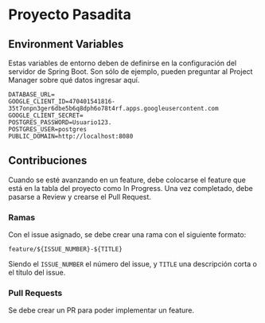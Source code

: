 # Proyecto Pasadita

## Environment Variables

Estas variables de entorno deben de definirse en la configuración del servidor de Spring Boot. Son sólo de ejemplo, pueden preguntar al Project Manager sobre qué datos ingresar aquí.

```env
DATABASE_URL=
GOOGLE_CLIENT_ID=470401541816-35t7onpn3ger6dbe5b6q8dph6o78t4rf.apps.googleusercontent.com
GOOGLE_CLIENT_SECRET=
POSTGRES_PASSWORD=Usuario123.
POSTGRES_USER=postgres
PUBLIC_DOMAIN=http://localhost:8080
```

## Contribuciones

Cuando se esté avanzando en un feature, debe colocarse el feature que está en la tabla del proyecto como In Progress. Una vez completado, debe pasarse a Review y crearse el Pull Request.

### Ramas
Con el issue asignado, se debe crear una rama con el siguiente formato:

```
feature/${ISSUE_NUMBER}-${TITLE}
```

Siendo el `ISSUE_NUMBER` el número del issue, y `TITLE` una descripción corta o el título del issue.


### Pull Requests

Se debe crear un PR para poder implementar un feature.
